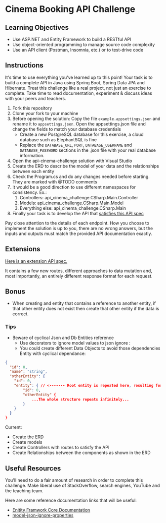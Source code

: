 # Cinema Booking API Challenge

## Learning Objectives
- Use ASP.NET and Entity Framework to build a RESTful API
- Use object-oriented programming to manage source code complexity
- Use an API client (Postman, Insomnia, etc.) or to test-drive code

## Instructions

It's time to use everything you've learned up to this point! Your task is to build a complete API in Java using Spring Boot, Spring Data JPA and Hibernate. Treat this challenge like a real project, not just an exercise to complete. Take time to read documentation, experiment & discuss ideas with your peers and teachers.

1. Fork this repository
2. Clone your fork to your machine
3. Before opening the solution: Copy the file `example.appsettings.json` and rename it to `appsettings.json`. Open the appsettings.json file and change the fields to match your database credentials
    - Create a new PostgreSQL database for this exercise, a cloud database such as ElephantSQL is fine
    - Replace the `DATABASE_URL`, `PORT`, `DATABASE_USERNAME` and `DATABASE_PASSWORD` sections in the .json file with your real database information.
4. Open the api-cinema-challenge solution with Visual Studio
5. Create the ERD to describe the model of your data and the relationships between each entity
6. Check the Program.cs and do any changes needed before starting. They are marked with @TODO comments
7. It would be a good direction to use different namespaces for consistency. Ex.:
   1. Controllers: api_cinema_challenge.CSharp.Main.Controller
   2. Models: api_cinema_challenge.CSharp.Main.Model
   3. Everything else: api_cinema_challenge.CSharp.Main
8. Finally your task is to develop the API that [satisfies this API spec](https://boolean-uk.github.io/csharp-api-cinema-challenge/)


Pay close attention to the details of each endpoint. How you choose to implement the solution is up to you, there are no wrong answers, but the inputs and outputs must match the provided API documentation exactly.

## Extensions

[Here is an extension API spec.](https://boolean-uk.github.io/csharp-api-cinema-challenge/extensions)

It contains a few new routes, different approaches to data mutation and, most importantly, an entirely different response format for each request.

## Bonus
- When creating and entity that contains a reference to another entity, if that other entity does not exist then create that other entity if the data is correct.

### Tips
- Beware of cyclical Json and Db Entities reference
  - Use decorators to ignore model values to json ignore : 
  - You could create different Data Objects to avoid those dependencies
Entity with cyclical dependance: 
```json
{
  "id": 0,
  "name": "string",
  "otherEntity": {
    "id": 0,
    "entity": { // <------- Root entity is repeated here, resulting for child entity being repeated and goes on and on.
        "id": 0,
        "otherEntity" {
            ...The whole structure repeats infinitely...
        }
    }
  }
}
```

Current:
- Create the ERD
- Create models
- Create Controllers with routes to satisfy the API
- Create Relationships between the components as shown in the ERD

## Useful Resources

You'll need to do a fair amount of research in order to complete this challenge. Make liberal use of StackOverflow, search engines, YouTube and the teaching team.

Here are some reference documentation links that will be useful:

- [Enitity Framwork Core Documentation](https://learn.microsoft.com/en-us/ef/core/get-started/overview/first-app?tabs=netcore-cli)
- [model-json-ignore-properties](https://learn.microsoft.com/en-us/dotnet/standard/serialization/system-text-json/ignore-properties?pivots=dotnet-7-0)
